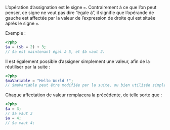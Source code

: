 L’opération d’assignation est le signe ```=```. Contrairement à ce que l’on peut penser, ce signe ne veut pas dire “égale à”, il signifie que l’opérande de gauche est affectée par la valeur de l’expression de droite qui est située après le signe ```=```.

Exemple :

```php
<?php
$a = ($b = 2) + 3;
// $a est maintenant égal à 5, et $b vaut 2.
```

Il est également possible d’assigner simplement une valeur, afin de la réutiliser par la suite : 

```php
<?php
$maVariable = "Hello World !";
// $maVariable peut être modifiée par la suite, ou bien utilisée simplement pour afficher son contenu.
```

Chaque affectation de valeur remplacera la précédente, de telle sorte que : 

```php
<?php
$a = 3;
// $a vaut 3
$a = 4;
// $a vaut 4;
```